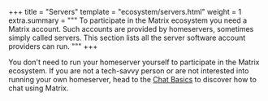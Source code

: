 +++
title = "Servers"
template = "ecosystem/servers.html"
weight = 1
extra.summary = """
To participate in the Matrix ecosystem you need a Matrix account. Such accounts
are provided by homeservers, sometimes simply called servers. This section lists
all the server software account providers can run.
"""
+++

You don't need to run your homeserver yourself to participate in the Matrix
ecosystem. If you are not a tech-savvy person or are not interested into running
your own homeserver, head to the [Chat Basics](/docs/chat_basics/) to discover
how to chat using Matrix.

